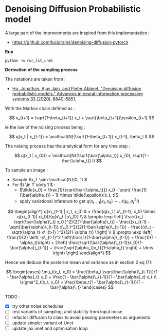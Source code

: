 # Denoising Diffusion Probabilistic model

A large part of the improvements are inspired from this implementation :
- https://github.com/lucidrains/denoising-diffusion-pytorch

**Run**

```shell
python -m run_lit_unet
```

**Derivation of the sampling process**

The notations are taken from :
-  [Ho, Jonathan, Ajay Jain, and Pieter Abbeel. "Denoising diffusion probabilistic models." Advances in neural information processing systems 33 (2020): 6840-6851.](https://proceedings.neurips.cc/paper/2020/file/4c5bcfec8584af0d967f1ab10179ca4b-Paper.pdf)

With the Markov chain defined as :

$$ 
x_{t+1} = \sqrt{1-\beta_{t+1}} x_t + \sqrt{\beta_{t+1}}\epsilon_{t+1}
$$

ie the law of the noising process being :

$$
q(x_t | x_{t-1}) = \mathcal{N}(\sqrt{1-\beta_{t+1}} x_{t-1}, \beta_t I)
$$

The noising process has the analytical form for any time step :

$$
q(x_t | x_{0}) = \mathcal{N}(\sqrt{\bar{\alpha_t}} x_{0}, \sqrt{1 - \bar{\alpha_t}} I)
$$

To sample an image :
- Sample $x_T \sim \mathcal{N}(0, 1) $
- For $t \in T \dots 1 $ :
    - $\tilde{x_0} = \frac{1}{\sqrt{\bar{\alpha_t}}} x_0 - \sqrt{ \frac{1}{\bar{\alpha_t}} - 1} \times \tilde{\epsilon}(x_t, t)$
    - apply variational inference to get $q(x_{t-1} | x_t, x_0) \sim \mathcal{N} (\mu_t, \sigma^2_tI)$

$$
\begin{align*}
q(x\_{t-1} | x_t, x_0) & = \frac{q(x_t | x\_{t-1}, x_0) \times q(x\_{t-1}| x\_0)}{q(x\_t | x\_0)} \\
& \propto \exp \left[
    \frac{(x_t - \sqrt{\bar{\alpha}\_t} x_0 )^2}{2(1-\bar{\alpha}\_t)}
    - \frac{(x\_{t-1} - \sqrt{\bar{\alpha}\_{t-1}} x\_0 )^2}{2(1-\bar{\alpha}\_{t-1})}
    - \frac{(x\_t - \sqrt{\alpha_t} x\_{t-1} )^2}{2(1-\alpha_t)}
    \right] \\
& \propto \exp
    \left[
        \frac{1}{2} \left( -x\_{t-1}^2 \left(\frac{1}{1-\bar{\alpha}\_{t-1}} + \frac{1}{1 - \alpha_t}\right)
        + 2\left( \frac{\sqrt{\bar{\alpha}\_{t-1}}x_0}{1-\bar{\alpha}\_{t-1}} + \frac{\sqrt{\alpha_t}x_t}{1-\alpha_t} \right)
        + \dots
        \right)
    \right]
\end{align*}
$$

Hence we deduce the posterior mean and variance as in section 2 eq (7):

$$
\begin{cases}
\mu_t(x_t, x_0) = \frac{\beta_t \sqrt{\bar{\alpha}\_{t-1}}}{1 - \bar{\alpha}_t} x_0 + \frac{1 - \bar{\alpha}\_{t-1}}{1 - \bar{\alpha}_t} x_t \\
\sigma^2_t(x_t, x_0) = \frac{\beta_t(1 - \bar{\alpha}\_{t-1})}{1 - \bar{\alpha}\_t}
\end{cases}
$$

TODO :
- [x] try other noise schedules
- [ ] test variants of sampling, and stability from input noise
- [ ] refactor diffusion to class to avoid passing parameters as arguments
- [ ] update simpler variant of Unet
- [ ] update jax unet and optimisation loop
